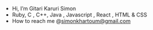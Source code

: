 -  Hi, I’m Gitari Karuri Simon 
-  Ruby, C , C++, Java , Javascript , React , HTML & CSS
-  How to reach me @simonkhartoum@gmail.com

